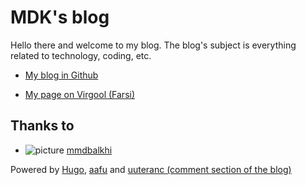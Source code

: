 # MDK's blog
Hello there and welcome to my blog. The blog's subject is everything related to technology, coding, etc.
- [My blog in Github](https://mdk84.github.io)

- [My page on Virgool (Farsi)](https://virgool.io/@MDK)

## Thanks to

- ![picture](https://avatars.githubusercontent.com/mmdbalkhi?size=26)
[mmdbalkhi](https://github.com/mmdbalkhi)

Powered by [Hugo](https://github.com/gohugoio/hugo), [aafu](https://github.com/darshanbaral/aafu) and [uuteranc (comment section of the blog)](https://utteranc.es/)